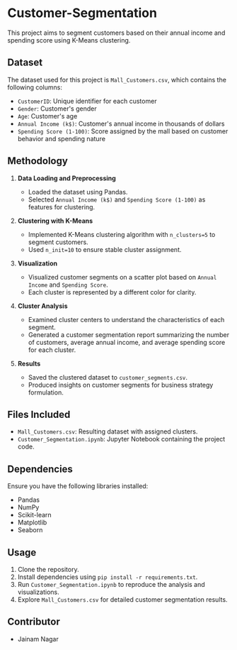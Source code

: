 # Customer-Segmentation
This project aims to segment customers based on their annual income and spending score using K-Means clustering.

## Dataset

The dataset used for this project is `Mall_Customers.csv`, which contains the following columns:
- `CustomerID`: Unique identifier for each customer
- `Gender`: Customer's gender
- `Age`: Customer's age
- `Annual Income (k$)`: Customer's annual income in thousands of dollars
- `Spending Score (1-100)`: Score assigned by the mall based on customer behavior and spending nature

## Methodology

1. **Data Loading and Preprocessing**
   - Loaded the dataset using Pandas.
   - Selected `Annual Income (k$)` and `Spending Score (1-100)` as features for clustering.

2. **Clustering with K-Means**
   - Implemented K-Means clustering algorithm with `n_clusters=5` to segment customers.
   - Used `n_init=10` to ensure stable cluster assignment.

3. **Visualization**
   - Visualized customer segments on a scatter plot based on `Annual Income` and `Spending Score`.
   - Each cluster is represented by a different color for clarity.

4. **Cluster Analysis**
   - Examined cluster centers to understand the characteristics of each segment.
   - Generated a customer segmentation report summarizing the number of customers, average annual income, and average spending score for each cluster.

5. **Results**
   - Saved the clustered dataset to `customer_segments.csv`.
   - Produced insights on customer segments for business strategy formulation.

## Files Included

- `Mall_Customers.csv`: Resulting dataset with assigned clusters.
- `Customer_Segmentation.ipynb`: Jupyter Notebook containing the project code.

## Dependencies

Ensure you have the following libraries installed:
- Pandas
- NumPy
- Scikit-learn
- Matplotlib
- Seaborn

## Usage

1. Clone the repository.
2. Install dependencies using `pip install -r requirements.txt`.
3. Run `Customer_Segmentation.ipynb` to reproduce the analysis and visualizations.
4. Explore `Mall_Customers.csv` for detailed customer segmentation results.

## Contributor

- Jainam Nagar

